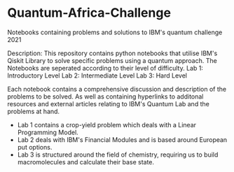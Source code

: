 # Quantum-Africa-Challenge
Notebooks containing problems and solutions to IBM's quantum challenge 2021

Description:
This repository contains python notebooks that utilise IBM's Qiskit Library to solve specific problems using a      quantum approach. The Notebooks are seperated according to their level of difficulty.
Lab 1: Introductory Level
Lab 2: Intermediate Level
Lab 3: Hard Level

Each notebook contains a comprehensive discussion and description of the problems to be solved. As well as containing hyperlinks to additonal resources and external articles relating to IBM's Quantum Lab and the problems at hand.

- Lab 1 contains a crop-yield problem which deals with a Linear Programming Model.
- Lab 2 deals with IBM's Financial Modules and is based around European put options.
- Lab 3 is structured around the field of chemistry, requiring us to build macromolecules and calculate their base state.
